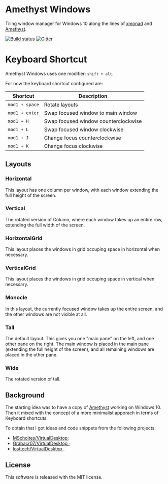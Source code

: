 # Amethyst Windows

Tiling window manager for Windows 10 along the lines of [xmonad](https://xmonad.org/) and [Amethyst](https://ianyh.com/amethyst/).

[![Build status](https://build.appcenter.ms/v0.1/apps/8ec48c76-c96e-470c-88e2-b8e660f5dc44/branches/master/badge)](https://appcenter.ms)
[![Gitter](https://badges.gitter.im/glsorre/amethystwindows.svg)](https://gitter.im/glsorre/amethystwindows?utm_source=badge&utm_medium=badge&utm_campaign=pr-badge)

# Keyboard Shortcut

Amethyst Windows uses one modifier: `shift + alt`.

For now the keyboard shortcut configured are:

| Shortcut                  | Description                          |
|---------------------------|--------------------------------------|
| `mod1 + space`            | Rotate layouts                       |
| `mod1 + enter`            | Swap focused window to main window   |
| `mod1 + H`                | Swap focused window counterclockwise |
| `mod1 + L`                | Swap focused window clockwise        |
| `mod1 + J`                | Change focus counterclockwise        |
| `mod1 + K`                | Change focus clockwise               |

## Layouts

### Horizontal
This layout has one column per window, with each window extending the full height of the screen.

### Vertical
The rotated version of Column, where each window takes up an entire row, extending the full width of the screen.

### HorizontalGrid
This layout places the windows in grid occuping space in horizontal when necessary.

### VerticalGrid
This layout places the windows in grid occuping space in vertical when necessary.

### Monocle
In this layout, the currently focused window takes up the entire screen, and the other windows are not visible at all.

### Tall
The default layout. This gives you one "main pane" on the left, and one other pane on the right. The main window is placed in the main pane (extending the full height of the screen), and all remaining windows are placed in the other pane.

### Wide
The rotated version of tall.

## Background

The starting idea was to have a copy of [Amethyst](https://ianyh.com/amethyst/) working on Windows 10. Then it mixed with the concept of a more minimalist apporach in terms of Keyboard shortcuts.

To obtain that I got ideas and code snippets from the following projects:
- [MScholtes/VirtualDesktop](https://github.com/MScholtes/VirtualDesktop);
- [Grabacr07/VirtualDesktop ](https://github.com/Grabacr07/VirtualDesktop);
- [losttech/VirtualDesktop ](https://github.com/losttech/VirtualDesktop).

## License

This software is released with the MIT license.
